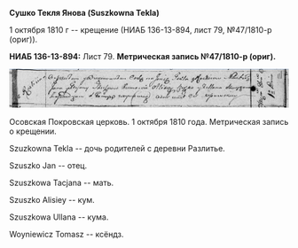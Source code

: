 **Сушко Текля Янова (Suszkowna Tekla)**

1 октября 1810 г -- крещение (НИАБ 136-13-894, лист 79, №47/1810-р
(ориг)).

**НИАБ 136-13-894:** Лист 79. **Метрическая запись №47/1810-р (ориг).**

![](./media/86bda9e1321a6f4179734323cedccbafbf3110f0.png)

Осовская Покровская церковь. 1 октября 1810 года. Метрическая запись о
крещении.

Szuzkowna Tekla -- дочь родителей с деревни Разлитье.

Szuszko Jan -- отец.

Szuszkowa Tacjana -- мать.

Szuszko Alisiey -- кум.

Szuszkowa Ullana -- кума.

Woyniewicz Tomasz -- ксёндз.
